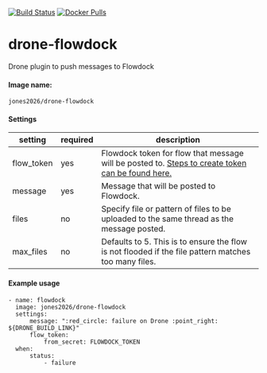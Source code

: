[![Build Status](https://cloud.drone.io/api/badges/jones2026/drone-flowdock/status.svg)](https://cloud.drone.io/jones2026/drone-flowdock)
[![Docker Pulls](https://img.shields.io/docker/pulls/jones2026/drone-flowdock)](https://hub.docker.com/r/jones2026/drone-flowdock/)

# drone-flowdock
Drone plugin to push messages to Flowdock

#### Image name:
`jones2026/drone-flowdock`

#### Settings

| setting | required | description |
------------- | ------------- | ----------
flow_token | yes | Flowdock token for flow that message will be posted to. [Steps to create token can be found here.](docs/flowdock-setup.md)
message | yes | Message that will be posted to Flowdock.
files | no | Specify file or pattern of files to be uploaded to the same thread as the message posted.
max_files | no | Defaults to 5. This is to ensure the flow is not flooded if the file pattern matches too many files.

#### Example usage

```
- name: flowdock
  image: jones2026/drone-flowdock
  settings:
      message: ":red_circle: failure on Drone :point_right: ${DRONE_BUILD_LINK}"
      flow_token:
          from_secret: FLOWDOCK_TOKEN
  when:
      status:
          - failure
```
